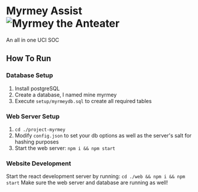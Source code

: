 # Myrmey Assist ![Myrmey the Anteater](http://image.ibb.co/kaDmrR/Myrmey_2.png)
An all in one UCI SOC
## How To Run
### Database Setup
1. Install postgreSQL
2. Create a database, I named mine myrmey
3. Execute `setup/myrmeydb.sql` to create all required tables

### Web Server Setup
1. `cd ./project-myrmey`
2. Modify `config.json` to set your db options as well as the server's salt for hashing purposes
2. Start the web server: `npm i && npm start`

### Website Development
Start the react development server by running: `cd ./web && npm i && npm start`
Make sure the web server and database are running as well!
